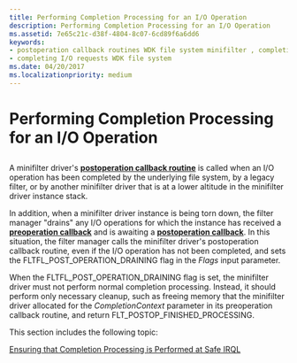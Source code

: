 ```yaml
---
title: Performing Completion Processing for an I/O Operation
description: Performing Completion Processing for an I/O Operation
ms.assetid: 7e65c21c-d38f-4804-8c07-6cd89f6a6dd6
keywords:
- postoperation callback routines WDK file system minifilter , completion processing
- completing I/O requests WDK file system
ms.date: 04/20/2017
ms.localizationpriority: medium
---
```


# Performing Completion Processing for an I/O Operation


## <span id="ddk_performing_completion_processing_for_an_io_operation_if"></span><span id="DDK_PERFORMING_COMPLETION_PROCESSING_FOR_AN_IO_OPERATION_IF"></span>


A minifilter driver's [**postoperation callback routine**](https://docs.microsoft.com/windows-hardware/drivers/ddi/content/fltkernel/nc-fltkernel-pflt_post_operation_callback) is called when an I/O operation has been completed by the underlying file system, by a legacy filter, or by another minifilter driver that is at a lower altitude in the minifilter driver instance stack.

In addition, when a minifilter driver instance is being torn down, the filter manager "drains" any I/O operations for which the instance has received a [**preoperation callback**](https://docs.microsoft.com/windows-hardware/drivers/ddi/content/fltkernel/nc-fltkernel-pflt_pre_operation_callback) and is awaiting a [**postoperation callback**](https://docs.microsoft.com/windows-hardware/drivers/ddi/content/fltkernel/nc-fltkernel-pflt_post_operation_callback). In this situation, the filter manager calls the minifilter driver's postoperation callback routine, even if the I/O operation has not been completed, and sets the FLTFL\_POST\_OPERATION\_DRAINING flag in the *Flags* input parameter.

When the FLTFL\_POST\_OPERATION\_DRAINING flag is set, the minifilter driver must not perform normal completion processing. Instead, it should perform only necessary cleanup, such as freeing memory that the minifilter driver allocated for the *CompletionContext* parameter in its preoperation callback routine, and return FLT\_POSTOP\_FINISHED\_PROCESSING.

This section includes the following topic:

[Ensuring that Completion Processing is Performed at Safe IRQL](ensuring-that-completion-processing-is-performed-at-safe-irql.md)

 

 





